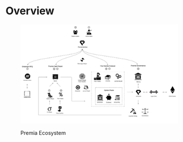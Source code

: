 # Overview

<figure><img src="../../../.gitbook/assets/Screenshot 2023-04-05 at 2.10.53 PM.png" alt=""><figcaption><p>Premia Ecosystem</p></figcaption></figure>



